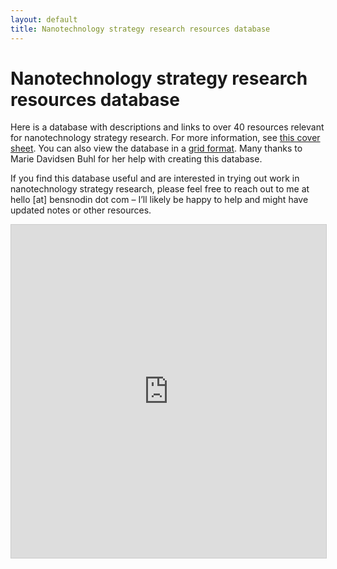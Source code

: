 ```yaml
---
layout: default
title: Nanotechnology strategy research resources database
---
```


Nanotechnology strategy research resources database
=================================================================================


Here is a database with descriptions and links to over 40 resources relevant for nanotechnology strategy research. For more information, see [this cover sheet](https://docs.google.com/document/d/10Lm8xEh3C4W1BaVac59z2qNXOQf_-axdUSp6WGYo4Ck/edit#). You can also view the database in a [grid format](https://airtable.com/shrEpirccT7MrdQHw/tbl0EH7sYdC8GHs5c). Many thanks to Marie Davidsen Buhl for her help with creating this database.

If you find this database useful and are interested in trying out work in nanotechnology strategy research, please feel free to reach out to me at hello [at] bensnodin dot com – I’ll likely be happy to help and might have updated notes or other resources.

<iframe class="airtable-embed" src="https://airtable.com/embed/shrNoaDjGOEqMySCC?backgroundColor=green&viewControls=on" frameborder="0" onmousewheel="" width="100%" height="533" style="background: transparent; border: 1px solid #ccc;"></iframe>
